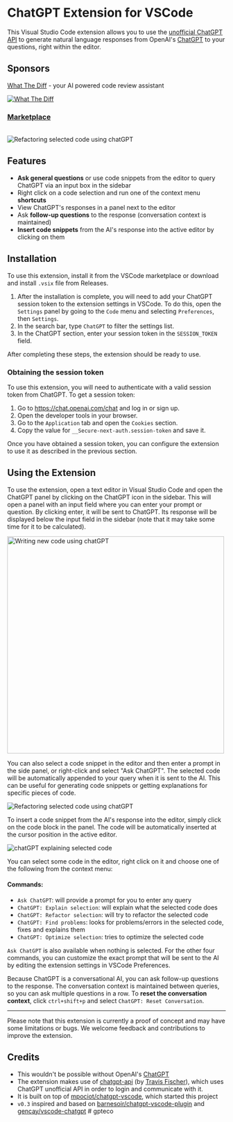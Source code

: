 # ChatGPT Extension for VSCode

This Visual Studio Code extension allows you to use the [unofficial ChatGPT API](https://github.com/transitive-bullshit/chatgpt-api) to generate natural language responses from OpenAI's [ChatGPT](https://chat.openai.com/chat) to your questions, right within the editor.

## Sponsors

[What The Diff](https://whatthediff.ai/?ref=gh-chatgpt) - your AI powered code review assistant

[![What The Diff](https://whatthediff.ai/images/card.png)](https://whatthediff.ai/?ref=gh-chatgpt)


### [Marketplace](https://marketplace.visualstudio.com/items?itemName=timkmecl.chatgpt)

<br>

<img src="examples/main.png" alt="Refactoring selected code using chatGPT"/>

## Features
- **Ask general questions** or use code snippets from the editor to query ChatGPT via an input box in the sidebar
- Right click on a code selection and run one of the context menu **shortcuts**
- View ChatGPT's responses in a panel next to the editor
- Ask **follow-up questions** to the response (conversation context is maintained)
- **Insert code snippets** from the AI's response into the active editor by clicking on them


## Installation

To use this extension, install it from the VSCode marketplace or download and install `.vsix` file from Releases.

1. After the installation is complete, you will need to add your ChatGPT session token to the extension settings in VSCode. To do this, open the `Settings` panel by going to the `Code` menu and selecting `Preferences`, then `Settings`.
2. In the search bar, type `ChatGPT` to filter the settings list.
3. In the ChatGPT section, enter your session token in the `SESSION_TOKEN` field.

After completing these steps, the extension should be ready to use. 

### Obtaining the session token

To use this extension, you will need to authenticate with a valid session token from ChatGPT. To get a session token:

1. Go to https://chat.openai.com/chat and log in or sign up.
2. Open the developer tools in your browser.
3. Go to the `Application` tab and open the `Cookies` section.
4. Copy the value for `__Secure-next-auth.session-token` and save it.

Once you have obtained a session token, you can configure the extension to use it as described in the previous section.


## Using the Extension

To use the extension, open a text editor in Visual Studio Code and open the ChatGPT panel by clicking on the ChatGPT icon in the sidebar. This will open a panel with an input field where you can enter your prompt or question. By clicking enter, it will be sent to ChatGPT. Its response will be displayed below the input field in the sidebar (note that it may take some time for it to be calculated).

<img src="examples/create.png" alt="Writing new code using chatGPT" width="500"/>

You can also select a code snippet in the editor and then enter a prompt in the side panel, or right-click and select "Ask ChatGPT". The selected code will be automatically appended to your query when it is sent to the AI. This can be useful for generating code snippets or getting explanations for specific pieces of code.

<img src="examples/explain.png" alt="Refactoring selected code using chatGPT"/>

To insert a code snippet from the AI's response into the editor, simply click on the code block in the panel. The code will be automatically inserted at the cursor position in the active editor.

<img src="examples/refactor.png" alt="chatGPT explaining selected code"/>

You can select some code in the editor, right click on it and choose one of the following from the context menu:
#### Commands:
- `Ask ChatGPT`: will provide a prompt for you to enter any query
- `ChatGPT: Explain selection`: will explain what the selected code does
- `ChatGPT: Refactor selection`: will try to refactor the selected code
- `ChatGPT: Find problems`: looks for problems/errors in the selected code, fixes and explains them
- `ChatGPT: Optimize selection`: tries to optimize the selected code

`Ask ChatGPT` is also available when nothing is selected. For the other four commands, you can customize the exact prompt that will be sent to the AI by editing the extension settings in VSCode Preferences.


Because ChatGPT is a conversational AI, you can ask follow-up questions to the response. The conversation context is maintained between queries, so you can ask multiple questions in a row. 
To **reset the conversation context**, click `ctrl+shift+p` and select `ChatGPT: Reset Conversation`.

---

Please note that this extension is currently a proof of concept and may have some limitations or bugs. We welcome feedback and contributions to improve the extension.


## Credits

- This wouldn't be possible without OpenAI's [ChatGPT](https://chat.openai.com/chat)
- The extension makes use of [chatgpt-api](https://github.com/transitive-bullshit/chatgpt-api) (by [Travis Fischer](https://github.com/transitive-bullshit)), which uses ChatGPT unofficial API in order to login and communicate with it.
- It is built on top of [mpociot/chatgpt-vscode](https://github.com/mpociot/chatgpt-vscode), which started this project
- `v0.3` inspired and based on [barnesoir/chatgpt-vscode-plugin](https://github.com/barnesoir/chatgpt-vscode-plugin) and [gencay/vscode-chatgpt](https://github.com/gencay/vscode-chatgpt)
#   g p t e c o  
 